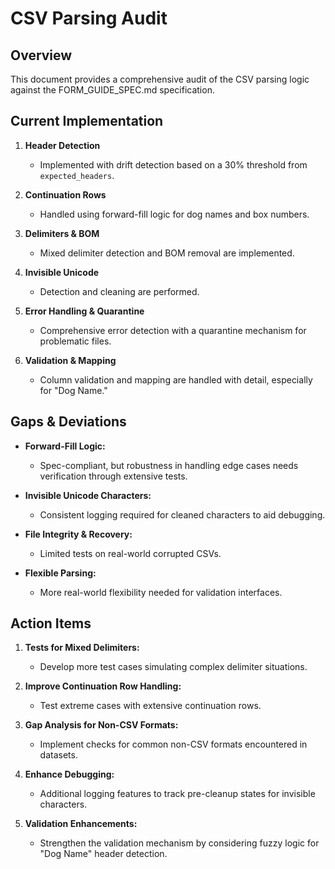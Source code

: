 # CSV Parsing Audit

## Overview
This document provides a comprehensive audit of the CSV parsing logic against the FORM_GUIDE_SPEC.md specification.

## Current Implementation

1. **Header Detection**
   - Implemented with drift detection based on a 30% threshold from `expected_headers`.

2. **Continuation Rows**
   - Handled using forward-fill logic for dog names and box numbers.

3. **Delimiters & BOM**
   - Mixed delimiter detection and BOM removal are implemented.

4. **Invisible Unicode**
   - Detection and cleaning are performed.

5. **Error Handling & Quarantine**
   - Comprehensive error detection with a quarantine mechanism for problematic files.

6. **Validation & Mapping**
   - Column validation and mapping are handled with detail, especially for "Dog Name."

## Gaps & Deviations

- **Forward-Fill Logic:** 
  - Spec-compliant, but robustness in handling edge cases needs verification through extensive tests.

- **Invisible Unicode Characters:**
  - Consistent logging required for cleaned characters to aid debugging.

- **File Integrity & Recovery:**
  - Limited tests on real-world corrupted CSVs.

- **Flexible Parsing:**
  - More real-world flexibility needed for validation interfaces.

## Action Items

1. **Tests for Mixed Delimiters:** 
   - Develop more test cases simulating complex delimiter situations.
  
2. **Improve Continuation Row Handling:**
   - Test extreme cases with extensive continuation rows.
  
3. **Gap Analysis for Non-CSV Formats:**
   - Implement checks for common non-CSV formats encountered in datasets.
  
4. **Enhance Debugging:**
   - Additional logging features to track pre-cleanup states for invisible characters.
  
5. **Validation Enhancements:**
   - Strengthen the validation mechanism by considering fuzzy logic for "Dog Name" header detection.


